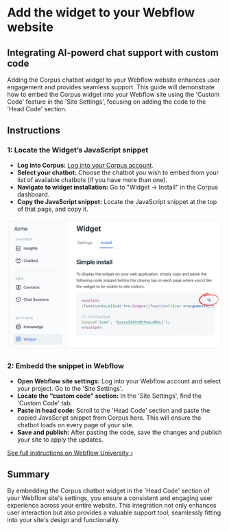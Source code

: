 # Add the widget to your Webflow website
## Integrating AI-powerd chat support with custom code

Adding the Corpus chatbot widget to your Webflow website enhances user engagement and provides seamless support. This guide will demonstrate how to embed the Corpus widget into your Webflow site using the 'Custom Code' feature in the 'Site Settings', focusing on adding the code to the 'Head Code' section.

## Instructions

### 1: Locate the Widget’s JavaScript snippet

- **Log into Corpus:** <a href="https://app.corpus.chat" target="app">Log into your Corpus account</a>.
- **Select your chatbot:** Choose the chatbot you wish to embed from your list of available chatbots (if you have more than one).
- **Navigate to widget installation:** Go to "Widget → Install" in the Corpus dashboard.
- **Copy the JavaScript snippet:** Locate the JavaScript snippet at the top of that page, and copy it.

![Copy JavaScript Snippet](../media/javascript-snippet.webp)

### 2: Embedd the snippet in Webflow

- **Open Webflow site settings:** Log into your Webflow account and select your project. Go to the 'Site Settings'.
- **Locate the “custom code” section:** In the 'Site Settings', find the 'Custom Code' tab.
- **Paste in head code:** Scroll to the 'Head Code' section and paste the copied JavaScript snippet from Corpus here. This will ensure the chatbot loads on every page of your site.
- **Save and publish:** After pasting the code, save the changes and publish your site to apply the updates.

<a href="https://university.webflow.com/lesson/custom-code-in-the-head-and-body-tags?topics=site-settings" target="webflow">See full instructions on Webflow University ›</a>


## Summary

By embedding the Corpus chatbot widget in the 'Head Code' section of your Webflow site's settings, you ensure a consistent and engaging user experience across your entire website. This integration not only enhances user interaction but also provides a valuable support tool, seamlessly fitting into your site's design and functionality.

